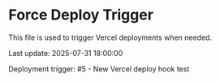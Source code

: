 # Force Deploy Trigger

This file is used to trigger Vercel deployments when needed.

Last update: 2025-07-31 18:00:00

Deployment trigger: #5 - New Vercel deploy hook test